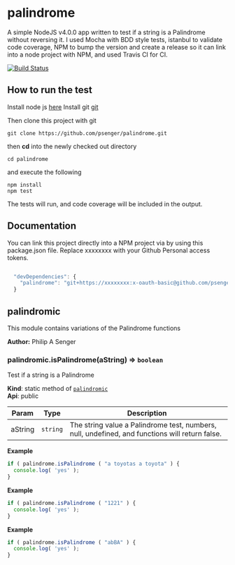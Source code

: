 # palindrome

A simple NodeJS v4.0.0 app written to test if a string is a Palindrome without reversing it. I used Mocha with BDD style tests, istanbul to validate code coverage, NPM to bump the version and create a release so it can link into a node project with NPM, and used Travis CI for CI. 

[![Build Status](https://travis-ci.org/psenger/palindrome.svg?branch=master)](https://travis-ci.org/psenger/palindrome)

## How to run the test

Install node js [here](https://nodejs.org/en/)
Install git [git](https://git-scm.com/book/en/v2/Getting-Started-Installing-Git)

Then clone this project with git

```
git clone https://github.com/psenger/palindrome.git
```

then **cd** into the newly checked out directory

```
cd palindrome
```

and execute the following

```
npm install 
npm test
```

The tests will run, and code coverage will be included in the output.

## Documentation

You can link this project directly into a NPM project via by using this package.json file. Replace xxxxxxxx with your Github Personal access tokens.

```js

  "devDependencies": {
    "palindrome": "git+https://xxxxxxxx:x-oauth-basic@github.com/psenger/palindrome.git",
  }

```

<a name="module_palindromic"></a>
## palindromic
This module contains variations of the Palindrome functions

**Author:** Philip A Senger  
<a name="module_palindromic.isPalindrome"></a>
### palindromic.isPalindrome(aString) ⇒ <code>boolean</code>
Test if a string is a Palindrome

**Kind**: static method of <code>[palindromic](#module_palindromic)</code>  
**Api**: public  

| Param | Type | Description |
| --- | --- | --- |
| aString | <code>string</code> | The string value a Palindrome test, numbers, null, undefined, and functions will return false. |

**Example**  
```js
if ( palindrome.isPalindrome ( "a toyotas a toyota" ) {
  console.log( 'yes' );
}
```
**Example**  
```js
if ( palindrome.isPalindrome ( "1221" ) {
  console.log( 'yes' );
}
```
**Example**  
```js
if ( palindrome.isPalindrome ( "abBA" ) {
  console.log( 'yes' );
}
```


